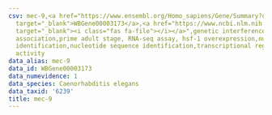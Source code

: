 ```yaml
---
csv: mec-9,<a href="https://www.ensembl.org/Homo_sapiens/Gene/Summary?db=core;g=WBGene00003173"
  target="_blank">WBGene00003173</a>,<a href="https://www.ncbi.nlm.nih.gov/pubmed/30894454"
  target="_blank"><i class="fas fa-file"></i></a>",genetic interference,functional
  association,prime adult stage, RNA-seq assay, hsf-1 overexpression,nucleotide sequence
  identification,nucleotide sequence identification,transcriptional regulation,up-regulates
  activity
data_alias: mec-9
data_id: WBGene00003173
data_numevidence: 1
data_species: Caenorhabditis elegans
data_taxid: '6239'
title: mec-9
---
```

